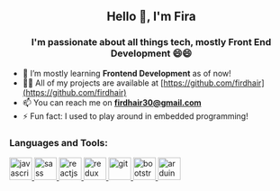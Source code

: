 <!--
### Hi there 👋
**firdhair/firdhair** is a ✨ _special_ ✨ repository because its `README.md` (this file) appears on your GitHub profile.

Here are some ideas to get you started:

- 🔭 I’m currently working on ...
- 🌱 I’m currently learning ...
- 👯 I’m looking to collaborate on ...
- 🤔 I’m looking for help with ...
- 💬 Ask me about ...
- 📫 How to reach me: ...
- 😄 Pronouns: ...
- ⚡ Fun fact: ...
-->

<h2 align="center">Hello 👋, I'm Fira</h1>
<h3 align="center">I'm passionate about all things tech, mostly Front End Development 😄😄</h3>


- 🌱 I’m mostly learning **Frontend Development** as of now!
- 👨‍💻 All of my projects are available at [https://github.com/firdhair](https://github.com/firdhair)
- 📫 You can reach me on **firdhair30@gmail.com**
- ⚡ Fun fact: I used to play around in embedded programming!

<h3 align="left">Languages and Tools:</h3>
<p align="left"> 
  <a href="https://www.javascript.com/" target="_blank"> <img src="https://upload.wikimedia.org/wikipedia/commons/9/99/Unofficial_JavaScript_logo_2.svg" alt="javascript" width="40" height="40"/> 
  </a> 
  <a href="https://sass-lang.com/" target="_blank"> <img src="https://upload.wikimedia.org/wikipedia/commons/9/96/Sass_Logo_Color.svg" alt="sass" width="40"        height="40"/> 
  </a>
  <a href="https://reactjs.org/" target="_blank"> <img src="https://upload.wikimedia.org/wikipedia/commons/a/a7/React-icon.svg" alt="reactjs" width="40" height="40"/> 
  </a> 
  <a href="https://redux.js.org/" target="_blank"> <img src="https://cdn.worldvectorlogo.com/logos/redux.svg" alt="redux" width="40" height="40"/> 
  </a> 
   <a href="https://git-scm.com/" target="_blank"> <img src="https://upload.wikimedia.org/wikipedia/commons/e/e0/Git-logo.svg" alt="git" width="40" height="40"/> 
  </a> 
  <a href="https://getbootstrap.com/" target="_blank"> <img src="https://upload.wikimedia.org/wikipedia/commons/b/b2/Bootstrap_logo.svg" alt="bootstrap" width="40" height="40"/> 
  </a> 
  <a href="https://www.arduino.cc/" target="_blank"> <img src="https://upload.wikimedia.org/wikipedia/commons/8/87/Arduino_Logo.svg" alt="arduino" width="40" height="40"/> 
  </a> 
</p>
